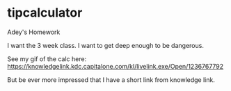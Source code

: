 # tipcalculator
Adey's Homework

I want the 3 week class. I want to get deep enough to be dangerous. 

See my gif of the calc here:
https://knowledgelink.kdc.capitalone.com/kl/livelink.exe/Open/1236767792

But be ever more impressed that I have a short link from knowledge link. 
